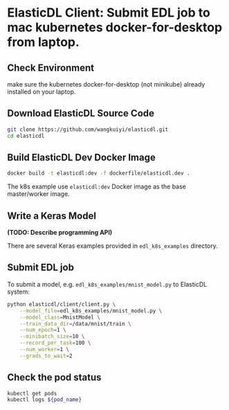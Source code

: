 # ElasticDL Client: Submit EDL job to mac kubernetes docker-for-desktop from laptop.

## Check Environment

make sure the kubernetes docker-for-desktop (not minikube) already installed on your laptop.

## Download ElasticDL Source Code
```bash
git clone https://github.com/wangkuiyi/elasticdl.git
cd elasticdl
```

## Build ElasticDL Dev Docker Image
```bash
docker build -t elasticdl:dev -f dockerfile/elasticdl.dev .
```
The k8s example use `elasticdl:dev` Docker image as the base master/worker image.


## Write a Keras Model

**(TODO: Describe programming API)**

There are several Keras examples provided in `edl_k8s_examples` directory.

## Submit EDL job

To submit a model, e.g. `edl_k8s_examples/mnist_model.py` to ElasticDL system:

```bash
python elasticdl/client/client.py \
    --model_file=edl_k8s_examples/mnist_model.py \
    --model_class=MnistModel \
    --train_data_dir=/data/mnist/train \
    --num_epoch=1 \
    --minibatch_size=10 \
    --record_per_task=100 \
    --num_worker=1 \
    --grads_to_wait=2
```

## Check the pod status

```bash
kubectl get pods
kubectl logs ${pod_name}
```

